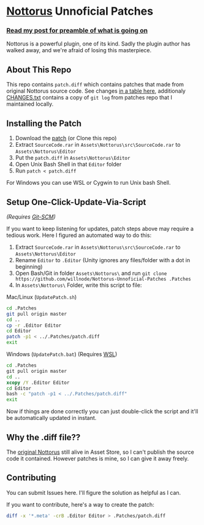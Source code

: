 # [Nottorus](http://u3d.as/qVo) Unnoficial Patches

### [Read my post for preamble of what is going on](https://blog.wellosoft.net/en/nottorus-after-2-years.html)

Nottorus is a powerful plugin, one of its kind. Sadly the plugin author has walked away, and we're afraid of losing this masterpiece.

## About This Repo

This repo contains `patch.diff` which contains patches that made from original Nottorus source code.
See changes [in a table here](https://blog.wellosoft.net/en/nottorus-after-2-years.html#edit-post-mortem), additionaly [CHANGES.txt](CHANGES.txt) contains a copy of 	`git log` from patches repo that I maintained locally.

## Installing the Patch

1. Download the [patch](patch.diff) (or Clone this repo)
2. Extract `SourceCode.rar` in `Assets\Nottorus\src\SourceCode.rar` to `Assets\Nottorus\Editor`
3. Put the `patch.diff` in `Assets\Nottorus\Editor`
4. Open Unix Bash Shell in that `Editor` folder
5. Run `patch < patch.diff`

For Windows you can use WSL or Cygwin to run Unix bash Shell.

## Setup One-Click-Update-Via-Script

*(Requires [Git-SCM](https://git-scm.com/))*

If you want to keep listening for updates, patch steps above may require a tedious work. Here I figured an automated way to do this:

1. Extract `SourceCode.rar` in `Assets\Nottorus\src\SourceCode.rar` to `Assets\Nottorus\Editor`
2. Rename `Editor` to `.Editor` (Unity ignores any files/folder with a dot in beginning)
3. Open Bash/Git in folder `Assets\Nottorus\` and run `git clone https://github.com/willnode/Nottorus-Unnoficial-Patches .Patches`
4. In `Assets\Nottorus\` Folder, write this script to file:

Mac/Linux (`UpdatePatch.sh`)

```sh
cd .Patches
git pull origin master
cd ..
cp -r .Editor Editor
cd Editor
patch -p1 < ../.Patches/patch.diff
exit
```

Windows (`UpdatePatch.bat`) (Requires [WSL](https://docs.microsoft.com/en-us/windows/wsl/install-win10))

```bat
cd .Patches
git pull origin master
cd ..
xcopy /Y .Editor Editor
cd Editor
bash -c "patch -p1 < ../.Patches/patch.diff"
exit
```

Now if things are done correctly you can just double-click the script and it'll be automatically updated in instant.

## Why the .diff file??

The [original Nottorus](http://u3d.as/qVo) still alive in Asset Store, so I can't publish the source code it contained. However patches is mine, so I can give it away freely.

## Contributing

You can submit Issues here. I'll figure the solution as helpful as I can.

If you want to contribute, here's a way to create the patch:

```sh
diff -x '*.meta' -crB .Editor Editor > .Patches/patch.diff
```

<!--

## Donation

[Link Here](https://paypal.me/WelloSoft)

I'm just one of many Nottorus Customer and I don't have any kind of relation with Nottorus author. I can't give 100% support but your donation can be a signal of how much importance of continuing Nottorus Development, so thank you.

-->

